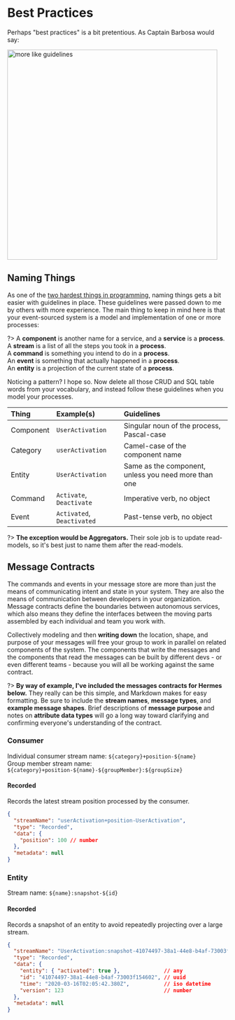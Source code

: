# Best Practices

Perhaps "best practices" is a bit pretentious.  As Captain Barbosa would say:

<img alt="more like guidelines" src="https://user-images.githubusercontent.com/888052/77218190-04536380-6aff-11ea-8490-f9903b76cce4.jpg" width="480px">

## Naming Things

As one of the [two hardest things in programming](https://www.martinfowler.com/bliki/TwoHardThings.html), naming things gets a bit easier with guidelines in place.  These guidelines were passed down to me by others with more experience.  The main thing to keep in mind here is that your event-sourced system is a model and implementation of one or more processes:

?> A **component** is another name for a service, and a **service** is a **process**.<br/>
A **stream** is a list of all the steps you took in a **process**.<br/>
A **command** is something you intend to do in a **process**.<br/>
An **event** is something that actually happened in a **process**.<br/>
An **entity** is a projection of the current state of a **process**.

Noticing a pattern?  I hope so.  Now delete all those CRUD and SQL table words from your vocabulary, and instead follow these guidelines when you model your processes.


| Thing     | Example(s)                 | Guidelines                                           |
|:----------|:---------------------------|:-----------------------------------------------------|
| Component | `UserActivation`           | Singular noun of the process, Pascal-case            |
| Category  | `userActivation`           | Camel-case of the component name                     |
| Entity    | `UserActivation`           | Same as the component, unless you need more than one |
| Command   | `Activate`, `Deactivate`   | Imperative verb, no object                           |
| Event     | `Activated`, `Deactivated` | Past-tense verb, no object                           |

?> **The exception would be Aggregators.**  Their sole job is to update read-models, so it's best just to name them after the read-models.

## Message Contracts

The commands and events in your message store are more than just the means of communicating intent and state in your system.  They are also the means of communication between developers in your organization.  Message contracts define the boundaries between autonomous services, which also means they define the interfaces between the moving parts assembled by each individual and team you work with.

Collectively modeling and then **writing down** the location, shape, and purpose of your messages will free your group to work in parallel on related components of the system.  The components that write the messages and the components that read the messages can be built by different devs - or even different teams - because you will all be working against the same contract.

?> **By way of example, I've included the messages contracts for Hermes below.**  They really can be this simple, and Markdown makes for easy formatting.  Be sure to include the **stream names**, **message types**, and **example message shapes**.  Brief descriptions of **message purpose** and notes on **attribute data types** will go a long way toward clarifying and confirming everyone's understanding of the contract.

### Consumer

Individual consumer stream name: `${category}+position-${name}`<br/>
Group member stream name: `${category}+position-${name}-${groupMember}:${groupSize}`

#### Recorded

Records the latest stream position processed by the consumer.

```json
{
  "streamName": "userActivation+position-UserActivation",
  "type": "Recorded",
  "data": {
    "position": 100 // number
  },
  "metadata": null
}
```

### Entity

Stream name: `${name}:snapshot-${id}`

#### Recorded

Records a snapshot of an entity to avoid repeatedly projecting over a large stream.

```json
{
  "streamName": "UserActivation:snapshot-41074497-38a1-44e8-b4af-73003f154602",
  "type": "Recorded",
  "data": {
    "entity": { "activated": true },              // any
    "id": "41074497-38a1-44e8-b4af-73003f154602", // uuid
    "time": "2020-03-16T02:05:42.380Z",           // iso datetime
    "version": 123                                // number
  },
  "metadata": null
}
```

